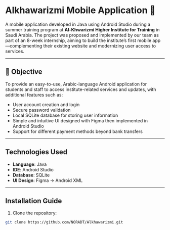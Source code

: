 # Alkhawarizmi Mobile Application 📱

A mobile application developed in Java using Android Studio during a summer training program at **Al-Khwarizmi Higher Institute for Training** in Saudi Arabia. The project was proposed and implemented by our team as part of an 8-week internship, aiming to build the institute’s first mobile app—complementing their existing website and modernizing user access to services.

---

## 🎯 Objective

To provide an easy-to-use, Arabic-language Android application for students and staff to access institute-related services and updates, with additional features such as:

- User account creation and login
- Secure password validation
- Local SQLite database for storing user information
- Simple and intuitive UI designed with Figma then implemented in Android Studio 
- Support for different payment methods beyond bank transfers

---

## Technologies Used

- **Language**: Java
- **IDE**: Android Studio
- **Database**: SQLite
- **UI Design**: Figma → Android XML

---

## Installation Guide

1. Clone the repository:
```bash
git clone https://github.com/NORADT/Alkhawarizmi.git

